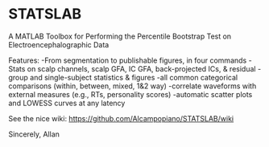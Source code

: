 # STATSLAB
A MATLAB Toolbox for Performing the Percentile Bootstrap Test on Electroencephalographic Data

Features:
-From segmentation to publishable figures, in four commands
-Stats on scalp channels, scalp GFA, IC GFA, back-projected ICs, & residual
-group and single-subject statistics & figures
-all common categorical comparisons (within, between, mixed, 1&2 way)
-correlate waveforms with external measures (e.g., RTs, personality scores)
-automatic scatter plots and LOWESS curves at any latency

See the nice wiki:
https://github.com/Alcampopiano/STATSLAB/wiki

Sincerely,
Allan


